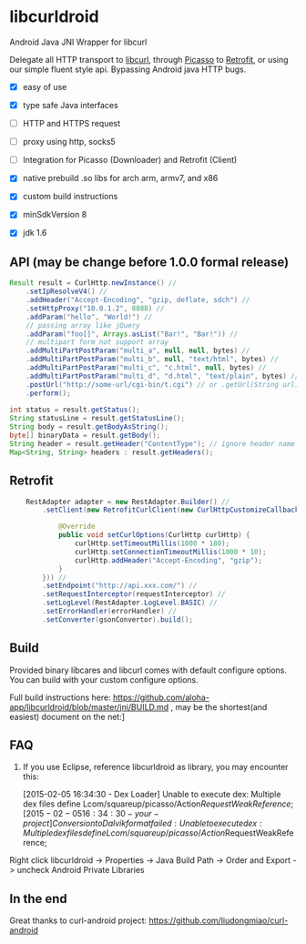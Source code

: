 libcurldroid
=============

Android Java JNI Wrapper for libcurl

Delegate all HTTP transport to [libcurl](http://curl.haxx.se/libcurl/), through [Picasso](https://github.com/square/picasso) to [Retrofit](https://github.com/square/retrofit), or using our simple fluent style api. Bypassing Android java HTTP bugs.

* [x] easy of use
* [x] type safe Java interfaces
* [ ] HTTP and HTTPS request
* [ ] proxy using http, socks5
* [ ] Integration for Picasso (Downloader) and Retrofit (Client)
* [x] native prebuild .so libs for arch arm, armv7, and x86
* [x] custom build instructions
* [x] minSdkVersion 8
* [x] jdk 1.6


API (may be change before 1.0.0 formal release)
----

```java
Result result = CurlHttp.newInstance() //
    .setIpResolveV4() //
    .addHeader("Accept-Encoding", "gzip, deflate, sdch") //
    .setHttpProxy("10.0.1.2", 8888) //
    .addParam("hello", "World!") //
    // passing array like jQuery
    .addParam("foo[]", Arrays.asList("Bar!", "Bar!")) //
    // multipart form not support array
    .addMultiPartPostParam("multi_a", null, null, bytes) //
    .addMultiPartPostParam("multi_b", null, "text/html", bytes) //
    .addMultiPartPostParam("multi_c", "c.html", null, bytes) //
    .addMultiPartPostParam("multi_d", "d.html", "text/plain", bytes) //
    .postUrl("http://some-url/cgi-bin/t.cgi") // or .getUrl(String url)
    .perform();
    
int status = result.getStatus();
String statusLine = result.getStatusLine();
String body = result.getBodyAsString();
byte[] binaryData = result.getBody();
String header = result.getHeader("ContentType"); // ignore header name case
Map<String, String> headers : result.getHeaders();
```

Retrofit
---------

```java
    RestAdapter adapter = new RestAdapter.Builder() //
        .setClient(new RetrofitCurlClient(new CurlHttpCustomizeCallback() {

            @Override
            public void setCurlOptions(CurlHttp curlHttp) {
                curlHttp.setTimeoutMillis(1000 * 180);
                curlHttp.setConnectionTimeoutMillis(1000 * 10);
                curlHttp.addHeader("Accept-Encoding", "gzip");
            }
        })) //
        .setEndpoint("http://api.xxx.com/") //
        .setRequestInterceptor(requestInterceptor) //
        .setLogLevel(RestAdapter.LogLevel.BASIC) //
        .setErrorHandler(errorHandler) //
        .setConverter(gsonConvertor).build();
```

Build
------

Provided binary libcares and libcurl comes with default configure options.
You can build with your custom configure options.

Full build instructions here: https://github.com/aloha-app/libcurldroid/blob/master/jni/BUILD.md , may be the shortest(and easiest) document on the net:] 

FAQ
-----

1. If you use Eclipse, reference libcurldroid as library, you may encounter this:

    [2015-02-05 16:34:30 - Dex Loader] Unable to execute dex: Multiple dex files define Lcom/squareup/picasso/Action$RequestWeakReference;
    [2015-02-05 16:34:30 - your-project] Conversion to Dalvik format failed: Unable to execute dex: Multiple dex files define Lcom/squareup/picasso/Action$RequestWeakReference;
    
Right click libcurldroid -> Properties -> Java Build Path -> Order and Export -> uncheck Android Private Libraries

In the end
-----
Great thanks to curl-android project: https://github.com/liudongmiao/curl-android